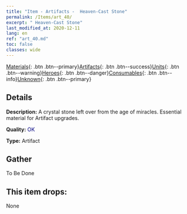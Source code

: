 ```yaml
---
title: "Item - Artifacts -  Heaven-Cast Stone"
permalink: /Items/art_40/
excerpt: " Heaven-Cast Stone"
last_modified_at: 2020-12-11
lang: en
ref: "art_40.md"
toc: false
classes: wide
---
```

 [Materials](/Items/){: .btn .btn--primary}[Artifacts](/Items/Artifacts/){: .btn .btn--success}[Units](/Items/Units/){: .btn .btn--warning}[Heroes](/Items/Heroes/){: .btn .btn--danger}[Consumables](/Items/Consumables/){: .btn .btn--info}[Unknown](/Items/Unknown/){: .btn .btn--primary}

## Details
 **Description:** A crystal stone left over from the age of miracles. Essential material for Artifact upgrades.

 **Quality:** <span style="color: #000080">OK</span>

 **Type:** Artifact

## Gather

  To Be Done

## This item drops:

  None

